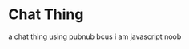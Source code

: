 # Chat Thing
<!--Trying to improve The_Been's chat thing
## ORIGINAL DESCRIPTION:-->
a chat thing using pubnub bcus i am javascript noob